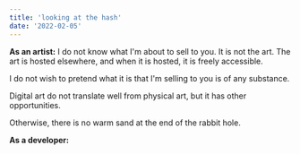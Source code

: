 ```yaml
---
title: 'looking at the hash'
date: '2022-02-05'
---
```


**As an artist:**
I do not know what I'm about to sell to you. It is not the art. The art is hosted elsewhere, and when it is hosted, it is freely accessible.

I do not wish to pretend what it is that I'm selling to you is of any substance.

Digital art do not translate well from physical art, but it has other opportunities.

Otherwise, there is no warm sand at the end of the rabbit hole.

**As a developer:**
